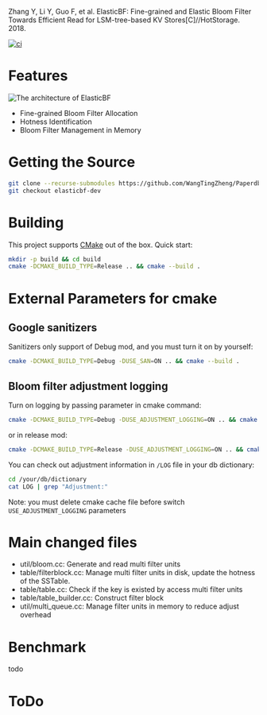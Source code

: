 Zhang Y, Li Y, Guo F, et al. ElasticBF: Fine-grained and Elastic Bloom Filter Towards Efficient Read for LSM-tree-based KV Stores[C]//HotStorage. 2018.

[![ci](https://github.com/google/leveldb/actions/workflows/build.yml/badge.svg)](https://github.com/google/leveldb/actions/workflows/build.yml)

# Features
![The architecture of ElasticBF](https://github.com/WangTingZheng/Paperdb/assets/32613835/cb3278c6-9782-48b1-bda4-2051713a6a97)

* Fine-grained Bloom Filter Allocation
* Hotness Identification
* Bloom Filter Management in Memory

# Getting the Source

```bash
git clone --recurse-submodules https://github.com/WangTingZheng/Paperdb.git
git checkout elasticbf-dev
```

# Building

This project supports [CMake](https://cmake.org/) out of the box. Quick start:

```bash
mkdir -p build && cd build
cmake -DCMAKE_BUILD_TYPE=Release .. && cmake --build .
```

# External Parameters for cmake

## Google sanitizers

Sanitizers only support of Debug mod, and you must turn it on by yourself:
```bash
cmake -DCMAKE_BUILD_TYPE=Debug -DUSE_SAN=ON .. && cmake --build .
```

## Bloom filter adjustment logging

Turn on logging by passing parameter in cmake command:

```bash
cmake -DCMAKE_BUILD_TYPE=Debug -DUSE_ADJUSTMENT_LOGGING=ON .. && cmake --build .
```
or in release mod:

```bash
cmake -DCMAKE_BUILD_TYPE=Release -DUSE_ADJUSTMENT_LOGGING=ON .. && cmake --build .
```

You can check out adjustment information in ``/LOG`` file in your db dictionary:
```bash
cd /your/db/dictionary
cat LOG | grep "Adjustment:"
```
Note: you must delete cmake cache file before switch ```USE_ADJUSTMENT_LOGGING``` parameters
# Main changed files

* util/bloom.cc: Generate and read multi filter units
* table/filterblock.cc: Manage multi filter units in disk, update the hotness of the SSTable. 
* table/table.cc: Check if the key is existed by access multi filter units
* table/table_builder.cc: Construct filter block
* util/multi_queue.cc: Manage filter units in memory to reduce adjust overhead

# Benchmark
todo

# ToDo
